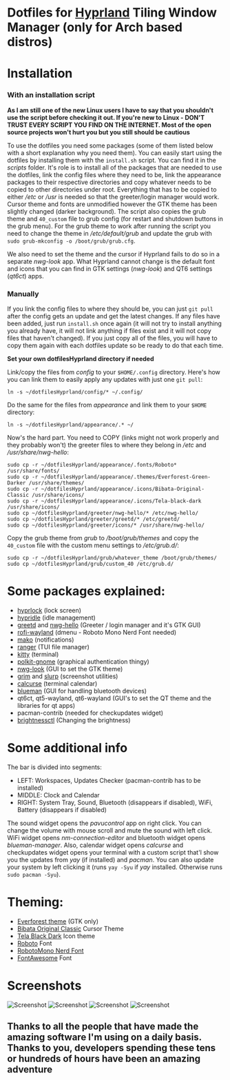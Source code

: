 
# Dotfiles for [Hyprland](https://github.com/hyprwm/Hyprland) Tiling Window Manager (only for Arch based distros)

# Installation

### With an installation script

__As I am still one of the new Linux users I have to say that you shouldn't use the script before checking it out. If you're new to Linux - DON'T TRUST EVERY SCRIPT YOU FIND ON THE INTERNET. Most of the open source projects won't hurt you but you still should be cautious__

To use the dotfiles you need some packages (some of them listed below with a short explanation why you need them). You can easily start using the dotfiles by installing them with the `install.sh` script. You can find it in the _scripts_ folder. It's role is to install all of the packages that are needed to use the dotfiles, link the config files where they need to be, link the appearance packages to their respective directories and copy whatever needs to be copied to other directories under root. Everything that has to be copied to either _/etc_ or _/usr_ is needed so that the greeter/login manager would work. Cursor theme and fonts are unmodified however the GTK theme has been slightly changed (darker background). The script also copies the grub theme and `40_custom` file to grub config (for restart and shutdown buttons in the grub menu). For the grub theme to work after running the script you need to change the theme in _/etc/default/grub_ and update the grub with `sudo grub-mkconfig -o /boot/grub/grub.cfg`.

We also need to set the theme and the cursor if Hyprland fails to do so in a separate _nwg-look_ app. What Hyprland cannot change is the default font and icons that you can find in GTK settings (_nwg-look_) and QT6 settings (_qt6ct_) apps.

### Manually
If you link the config files to where they should be, you can just `git pull` after the config gets an update and get the latest changes. If any files have been added, just run `install.sh` once again (it will not try to install anything you already have, it will not link anything if files exist and it will not copy files that haven't changed). If you just copy all of the files, you will have to copy them again with each dotfiles update so be ready to do that each time.

__Set your own dotfilesHyprland directory if needed__

Link/copy the files from _config_ to your `$HOME/.config` directory. Here's how you can link them to easily apply any updates with just one `git pull`:

```
ln -s ~/dotfilesHyprland/config/* ~/.config/
```

Do the same for the files from _appearance_ and link them to your `$HOME` directory:

```
ln -s ~/dotfilesHyprland/appearance/.* ~/
```

Now's the hard part. You need to COPY (links might not work properly and they probably won't) the greeter files to where they belong in _/etc_ and _/usr/share/nwg-hello_:

```
sudo cp -r ~/dotfilesHyprland/appearance/.fonts/Roboto* /usr/share/fonts/
sudo cp -r ~/dotfilesHyprland/appearance/.themes/Everforest-Green-Darker /usr/share/themes/
sudo cp -r ~/dotfilesHyprland/appearance/.icons/Bibata-Original-Classic /usr/share/icons/
sudo cp -r ~/dotfilesHyprland/appearance/.icons/Tela-black-dark /usr/share/icons/
sudo cp ~/dotfilesHyprland/greeter/nwg-hello/* /etc/nwg-hello/
sudo cp ~/dotfilesHyprland/greeter/greetd/* /etc/greetd/
sudo cp ~/dotfilesHyprland/greeter/icons/* /usr/share/nwg-hello/
```

Copy the grub theme from _grub_ to _/boot/grub/themes_ and copy the `40_custom` file with the custom menu settings to _/etc/grub.d/_:

```
sudo cp -r ~/dotfilesHyprland/grub/whatever_theme /boot/grub/themes/
sudo cp ~/dotfilesHyprland/grub/custom_40 /etc/grub.d/
```


# Some packages explained:
 - [hyprlock](https://github.com/hyprwm/hyprlock) (lock screen)
 - [hypridle](https://github.com/hyprwm/hypridle) (idle management)
 - [greetd](https://github.com/kennylevinsen/greetd) and [nwg-hello](https://github.com/nwg-piotr/nwg-hello) (Greeter / login manager and it's GTK GUI)
 - [rofi-wayland](https://github.com/lbonn/rofi) (dmenu - Roboto Mono Nerd Font needed)
 - [mako](https://github.com/sqlalchemy/mako) (notifications)
 - [ranger](https://github.com/ranger/ranger) (TUI file manager)
 - [kitty](https://github.com/kovidgoyal/kitty) (terminal)
 - [polkit-gnome](https://gitlab.gnome.org/Archive/policykit-gnome) (graphical authentication thingy)
 - [nwg-look](https://github.com/nwg-piotr/nwg-look) (GUI to set the GTK theme)
 - [grim](https://github.com/emersion/grim) and [slurp](https://github.com/emersion/slurp) (screenshot utilities)
 - [calcurse](https://github.com/lfos/calcurse) (terminal calendar)
 - [blueman](https://github.com/blueman-project/blueman) (GUI for handling bluetooth devices)
 - qt6ct, qt5-wayland, qt6-wayland (GUI's to set the QT theme and the libraries for qt apps)
 - pacman-contrib (needed for checkupdates widget)
 - [brightnessctl](https://github.com/Hummer12007/brightnessctl) (Changing the brightness)


# Some additional info
The bar is divided into segments:
 - LEFT: Workspaces, Updates Checker (pacman-contrib has to be installed)
 - MIDDLE: Clock and Calendar
 - RIGHT: System Tray, Sound, Bluetooth (disappears if disabled), WiFi, Battery (disappears if disabled)

The sound widget opens the _pavucontrol_ app on right click. You can change the volume with mouse scroll and mute the sound with left click. WiFi widget opens _nm-connection-editor_ and bluetooth widget opens _blueman-manager_. Also, calendar widget opens _calcurse_ and checkupdates widget opens your terminal with a custom script that'l show you the updates from _yay_ (if installed) and _pacman_. You can also update your system by left clicking it (runs `yay -Syu` if _yay_ installed. Otherwise runs `sudo pacman -Syu`).


# Theming:
 - [Everforest theme](https://github.com/sainnhe/everfores) (GTK only)
 - [Bibata Original Classic](https://github.com/ful1e5/Bibata_Cursor) Cursor Theme
 - [Tela Black Dark](https://github.com/vinceliuice/Tela-icon-theme) Icon theme
 - [Roboto](https://github.com/googlefonts/roboto) Font
 - [RobotoMono Nerd Font](https://www.nerdfonts.com/contributors) 
 - [FontAwesome](https://github.com/FortAwesome/Font-Awesome) Font


# Screenshots

![Screenshot]()
![Screenshot]()
![Screenshot]()
![Screenshot]()

## Thanks to all the people that have made the amazing software I'm using on a daily basis. Thanks to you, developers spending these tens or hundreds of hours have been an amazing adventure
